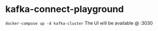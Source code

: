 # kafka-connect-playground
`docker-compose up -d kafka-cluster`
The UI will be available @ <ip-address>:3030
